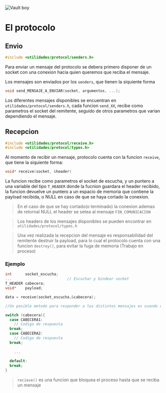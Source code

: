 ![Vault boy](http://pm1.narvii.com/6524/58d18d76ded01c620300ab821dd7c50524985cce_128.jpg)
# El protocolo
## Envio
```c
#include <utilidades/protocol/senders.h>
```
Para enviar un mensaje del protocolo se debera primero disponer de un socket con una conexion hacia quien queremos que reciba el mensaje.

Los mensajes son enviados por los `senders`, que tienen la siquiente forma
```c
void send_MENSAJE_A_ENVIAR(socket, argumentos, ...);
```
Los diferentes mensajes disponibles se encuentran en `utilidades/protocol/senders.h`, cada funcion `send_XX`, recibe como parametros el socket del remitente, seguido de otros parametros que varian dependiendo el mensaje.

## Recepcion
```c
#include <utilidades/protocol/receive.h>
#include <utilidades/protocol/types.h>
```
Al momento de recibir un mensaje, protocolo cuenta con la funcion `receive`, que tiene la siquiente forma:

```c
void* receive(socket, &header)
```
La funcion recibe como parametros el socket de escucha, y un puntero a una variable del tipo `T_HEADER` donde la fucnion guardara el header recibido, la funcion devuelve un puntero a un espacio de memoria que contiene la payload recibida, o NULL en caso de que se haya cortado la conexion.
> En el caso de que se hay cortado(o terminado) la conexion ademas de retornal NULL el header se setea al mensaje `FIN_COMUNICACION`

> Los headers de los mensajes disponibles se pueden encontrar en `utilidades/protocol/types.h`

> Una vez realizada la recepcion del mensaje es responsabilidad del remitente destruir la payload, para lo cual el protocolo cuenta con una funcion `destroy()`, para evitar la fuga de memoria (Trabajo en proceso)

### Ejemplo
```c
int      socket_escucha;
...							// Escuchar y bindear socket
T_HEADER cabecera;
void*    payload;

data = receive(socket_escucha,&cabecera);

//Un posible metodo para responder a los distintos mensajes es usando un switch

switch (cabecera){
  case CABECERA1:
    // Codigo de respuesta
  break;
  case CABECERA2:
  	// Codigo de respuesta
  break;
  
	...
    
  default:
  break;
}
```

> `recieve()` es una funcion que bloquea el proceso hasta que se reciba un mensaje